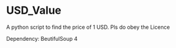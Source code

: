# USD_Value
A python script to find the price of 1 USD.
Pls do obey the Licence

Dependency:
BeutifulSoup 4

